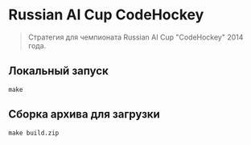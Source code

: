 # Russian AI Cup CodeHockey

> Стратегия для чемпионата Russian AI Cup "CodeHockey" 2014 года.

## Локальный запуск

```
make
```

## Сборка архива для загрузки

```
make build.zip
```
